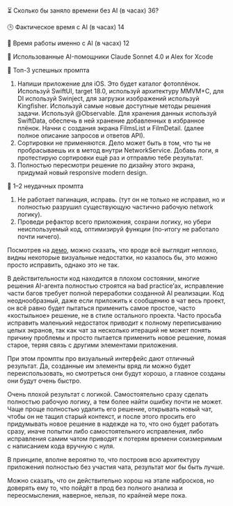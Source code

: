 ⏳ Сколько бы заняло времени без AI (в часах) 
36?

🕒 Фактическое время с AI (в часах) 
14

🤖 Время работы именно с AI (в часах) 
12

🧩 Использованные AI-помощники 
Claude Sonnet 4.0 и Alex for Xcode

💬 Топ-3 успешных промпта

1. Напиши приложение для iOS. Это будет каталог фотоплёнок. Используй SwiftUI, target 18.0, используй архитектуру MMVM+C, для DI используй Swinject, для загрузки изображений используй Kingfisher. Используй самые новые доступные методы решения задачи. Используй @Observable. Для хранения данных используй SwiftData, обеспечь в ней хранение добавленных в избранное плёнок. Начни с создания экрана FilmsList и FilmDetail. (далее полное описание запросов и ответов API).
2. Сортировки не применяются. Дело может быть в том, что ты не пробрасываешь их в метод внутри NetworkService. Добавь логи, я протестирую сортировки ещё раз и отправлю тебе результат.
3. Полностью пересмотри решение по дизайну этого экрана, придумай новый responsive modern design. 

🧱 1–2 неудачных промпта

1. Не работает пагинация, исправь. (тут он не только не исправил, но и полностью разрушил существующую частично рабочую network логику).
2. Проведи рефактор всего приложения, сохрани логику, но убери неиспользуемый код, оптимизируй функции (по-итогу не работало почти ничего).

Посмотрев на [демо](https://youtube.com/shorts/7fGrrPdEJCY?si=VsGdxMybXVysqVD-), можно сказать, что вроде всё выглядит неплохо, видны некоторые визуальные недостатки, но казалось бы, это можно просто исправить, однако это не так. 

В действительности код находится в плохом состоянии, многие решения AI-агента полностью строятся на bad practice’ах, исправление части багов требует полной переработки созданной AI реализации. 
Код неоднообразный, даже если приложить к сообщению в чат весь проект, он всё равно будет пытаться применить самое простое, часто «костыльное» решение, не в стиле остального проекта. 
Часто просьба исправить маленький недостаток приводит к полному переписыванию целых экранов, так как чат за несколько итераций не может понять причину проблемы и просто пытается применить новое решение, ломая старое, теряя связь с другими элементами приложения.

При этом промпты про визуальный интерфейс дают отличный результат. Да, созданные им элементы вряд ли можно будет переиспользовать, но смотреться они будут хорошо, а главное созданы они будут очень быстро. 

Очень плохой результат с логикой. Самостоятельно сразу сделать полностью рабочую логику, а тем более найти ошибку почти не может. Чаще проще полностью удалить его решение, открывать новый чат, чтобы он не тащил старый контекст, и после этого просить его придумывать новое решение в надежде на то, что оно будет работать сразу, иначе попытки либо самостоятельного исправления, либо исправления самим чатом приводят к потерям времени соизмеримым с написанием кода вручную с нуля. 

В принципе, вполне вероятно то, что построив всю архитектуру приложения полностью без участия чата, результат мог бы быть лучше. 

Можно сказать, что он действительно хорош на этапе набросков, но доверять ему то, что пойдёт в прод без полного анализа и переосмысления, наверное, нельзя, по крайней мере пока. 